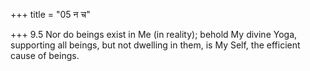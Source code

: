 +++
title = "05 न च"

+++
9.5 Nor do beings exist in Me (in reality); behold My divine Yoga,
supporting all beings, but not dwelling in them, is My Self, the
efficient cause of beings.
